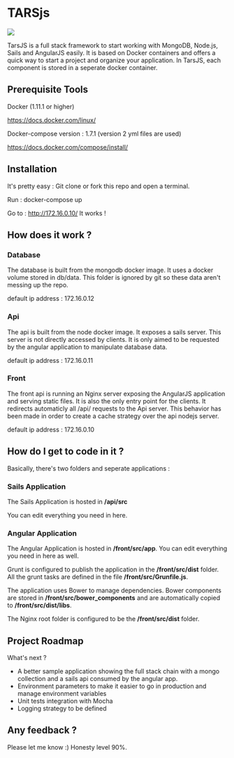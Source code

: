 # TARSjs

![](https://brainstomping.files.wordpress.com/2015/03/2001-monolith-interstellar-tars.jpg)

TarsJS is a full stack framework to start working with MongoDB, Node.js, Sails and AngularJS easily. It is based on Docker containers and offers a quick way to start a project and organize your application. In TarsJS, each component is stored in a seperate docker container.

## Prerequisite Tools

Docker (1.11.1 or higher)

https://docs.docker.com/linux/


Docker-compose version : 1.7.1 (version 2 yml files are used)

https://docs.docker.com/compose/install/

## Installation

It's pretty easy : Git clone or fork this repo and open a terminal.

Run : docker-compose up

Go to : http://172.16.0.10/  It works !

## How does it work ?

### Database

The database is built from the mongodb docker image. It uses a docker volume stored in db/data. This folder is ignored by git so these data aren't messing up the repo.

default ip address : 172.16.0.12

### Api

The api is built from the node docker image. It exposes a sails server. This server is not directly accessed by clients. It is only aimed to be requested by the angular application to manipulate database data.

default ip address : 172.16.0.11

### Front

The front api is running an Nginx server exposing the AngularJS application and serving static files. It is also the only entry point for the clients. It redirects automaticly all /api/ requests to the Api server. This behavior has been made in order to create a cache strategy over the api nodejs server.

default ip address : 172.16.0.10

## How do I get to code in it ?

Basically, there's two folders and seperate applications :

### Sails Application

The Sails Application is hosted in **/api/src**

You can edit everything you need in here.

### Angular Application

The Angular Application is hosted in **/front/src/app**. You can edit everything you need in here as well.

Grunt is configured to publish the application in the **/front/src/dist** folder. All the grunt tasks are defined in the file **/front/src/Grunfile.js**.

The application uses Bower to manage dependencies. Bower components are stored in **/front/src/bower_components** and are automatically copied to **/front/src/dist/libs**.

The Nginx root folder is configured to be the **/front/src/dist** folder.

## Project Roadmap

What's next ?

- A better sample application showing the full stack chain with a mongo collection and a sails api consumed by the angular app.
- Environment parameters to make it easier to go in production and manage environment variables
- Unit tests integration with Mocha
- Logging strategy to be defined

## Any feedback ?

Please let me know :) Honesty level 90%.
